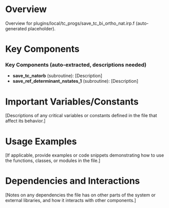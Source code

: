 # Overview

Overview for plugins/local/tc_progs/save_tc_bi_ortho_nat.irp.f (auto-generated placeholder).

# Key Components

### Key Components (auto-extracted, descriptions needed)
- **save_tc_natorb** (subroutine): [Description]
- **save_ref_determinant_nstates_1** (subroutine): [Description]

# Important Variables/Constants

[Descriptions of any critical variables or constants defined in the file that affect its behavior.]

# Usage Examples

[If applicable, provide examples or code snippets demonstrating how to use the functions, classes, or modules in the file.]

# Dependencies and Interactions

[Notes on any dependencies the file has on other parts of the system or external libraries, and how it interacts with other components.]
